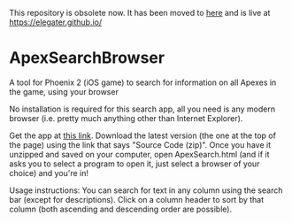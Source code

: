 This repository is obsolete now. It has been moved to [here](https://github.com/Elegater/Elegater.github.io) and is live at https://elegater.github.io/

# ApexSearchBrowser
A tool for Phoenix 2 (iOS game) to search for information on all Apexes in the game, using your browser

No installation is required for this search app, all you need is any modern browser (i.e. pretty much anything other than Internet Explorer).

Get the app at [this link](https://github.com/Elegater/ApexSearchBrowser/releases). Download the latest version (the one at the top of the page) using the link that says "Source Code (zip)".
Once you have it unzipped and saved on your computer, open ApexSearch.html (and if it asks you to select a program to open it, just select a browser of your choice) and you're in!

Usage instructions:
You can search for text in any column using the search bar (except for descriptions). Click on a column header to sort by that column (both ascending and descending order are possible).